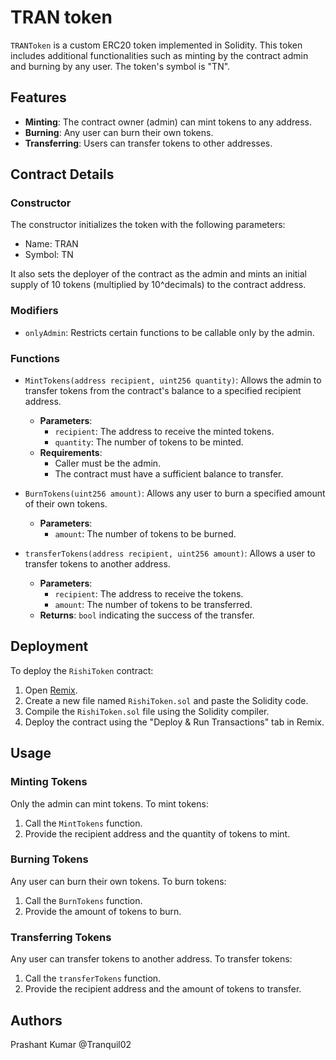 # TRAN token

`TRANToken` is a custom ERC20 token implemented in Solidity. This token includes additional functionalities such as minting by the contract admin and burning by any user. The token's symbol is "TN".

## Features

- **Minting**: The contract owner (admin) can mint tokens to any address.
- **Burning**: Any user can burn their own tokens.
- **Transferring**: Users can transfer tokens to other addresses.

## Contract Details

### Constructor

The constructor initializes the token with the following parameters:

- Name: TRAN
- Symbol: TN

It also sets the deployer of the contract as the admin and mints an initial supply of 10 tokens (multiplied by 10^decimals) to the contract address.

### Modifiers

- `onlyAdmin`: Restricts certain functions to be callable only by the admin.

### Functions

- `MintTokens(address recipient, uint256 quantity)`: Allows the admin to transfer tokens from the contract's balance to a specified recipient address.
  - **Parameters**:
    - `recipient`: The address to receive the minted tokens.
    - `quantity`: The number of tokens to be minted.
  - **Requirements**:
    - Caller must be the admin.
    - The contract must have a sufficient balance to transfer.

- `BurnTokens(uint256 amount)`: Allows any user to burn a specified amount of their own tokens.
  - **Parameters**:
    - `amount`: The number of tokens to be burned.

- `transferTokens(address recipient, uint256 amount)`: Allows a user to transfer tokens to another address.
  - **Parameters**:
    - `recipient`: The address to receive the tokens.
    - `amount`: The number of tokens to be transferred.
  - **Returns**: `bool` indicating the success of the transfer.

## Deployment

To deploy the `RishiToken` contract:

1. Open [Remix](https://remix.ethereum.org/).
2. Create a new file named `RishiToken.sol` and paste the Solidity code.
3. Compile the `RishiToken.sol` file using the Solidity compiler.
4. Deploy the contract using the "Deploy & Run Transactions" tab in Remix.

## Usage

### Minting Tokens

Only the admin can mint tokens. To mint tokens:

1. Call the `MintTokens` function.
2. Provide the recipient address and the quantity of tokens to mint.

### Burning Tokens

Any user can burn their own tokens. To burn tokens:

1. Call the `BurnTokens` function.
2. Provide the amount of tokens to burn.

### Transferring Tokens

Any user can transfer tokens to another address. To transfer tokens:

1. Call the `transferTokens` function.
2. Provide the recipient address and the amount of tokens to transfer.


## Authors

Prashant Kumar
@Tranquil02
